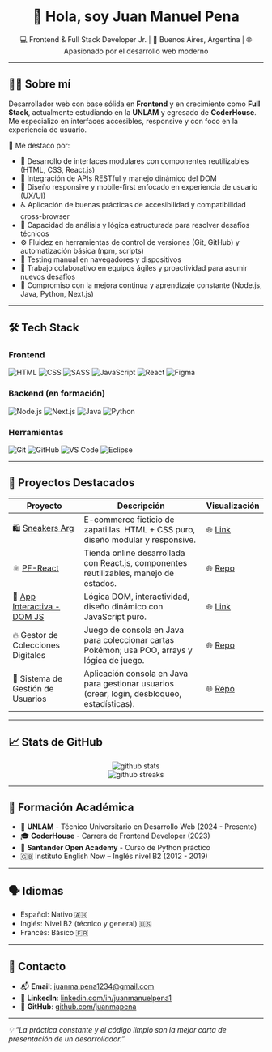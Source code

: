 <h1 align="center">👋 Hola, soy Juan Manuel Pena</h1>

<p align="center">
  💻 Frontend & Full Stack Developer Jr. | 📍 Buenos Aires, Argentina | 🌐 Apasionado por el desarrollo web moderno
</p>

---

## 🧑‍💻 Sobre mí

Desarrollador web con base sólida en **Frontend** y en crecimiento como **Full Stack**, actualmente estudiando en la **UNLAM** y egresado de **CoderHouse**. Me especializo en interfaces accesibles, responsive y con foco en la experiencia de usuario.  

🔎 Me destaco por:

- 🧩 Desarrollo de interfaces modulares con componentes reutilizables (HTML, CSS, React.js)
- 🔌 Integración de APIs RESTful y manejo dinámico del DOM
- 📱 Diseño responsive y mobile-first enfocado en experiencia de usuario (UX/UI)
- ♿ Aplicación de buenas prácticas de accesibilidad y compatibilidad cross-browser
- 🧠 Capacidad de análisis y lógica estructurada para resolver desafíos técnicos
- ⚙️ Fluidez en herramientas de control de versiones (Git, GitHub) y automatización básica (npm, scripts)
- 🧪 Testing manual en navegadores y dispositivos
- 🤝 Trabajo colaborativo en equipos ágiles y proactividad para asumir nuevos desafíos
- 🚀 Compromiso con la mejora continua y aprendizaje constante (Node.js, Java, Python, Next.js)


---

## 🛠️ Tech Stack

### Frontend
![HTML](https://img.shields.io/badge/-HTML5-E34F26?style=flat&logo=html5&logoColor=white)
![CSS](https://img.shields.io/badge/-CSS3-1572B6?style=flat&logo=css3)
![SASS](https://img.shields.io/badge/-SASS-CC6699?style=flat&logo=sass&logoColor=white)
![JavaScript](https://img.shields.io/badge/-JavaScript-F7DF1E?style=flat&logo=javascript&logoColor=black)
![React](https://img.shields.io/badge/-React-20232A?style=flat&logo=react)
![Figma](https://img.shields.io/badge/-Figma-F24E1E?style=flat&logo=figma)

### Backend (en formación)
![Node.js](https://img.shields.io/badge/-Node.js-339933?style=flat&logo=node.js&logoColor=white)
![Next.js](https://img.shields.io/badge/-Next.js-000000?style=flat&logo=next.js&logoColor=white)
![Java](https://img.shields.io/badge/-Java-007396?style=flat&logo=java)
![Python](https://img.shields.io/badge/-Python-3776AB?style=flat&logo=python&logoColor=white)

### Herramientas
![Git](https://img.shields.io/badge/-Git-F05032?style=flat&logo=git)
![GitHub](https://img.shields.io/badge/-GitHub-181717?style=flat&logo=github)
![VS Code](https://img.shields.io/badge/-VSCode-007ACC?style=flat&logo=visual-studio-code)
![Eclipse](https://img.shields.io/badge/-Eclipse-2C2255?style=flat&logo=eclipse&logoColor=white)

---

## 💼 Proyectos Destacados

| Proyecto | Descripción | Visualización |
|---------|-------------|------|
| 🛍️ [Sneakers Arg](https://juanmapena.github.io/PF-Pena/) | E-commerce ficticio de zapatillas. HTML + CSS puro, diseño modular y responsive. | 🌐 [Link](https://juanmapena.github.io/PF-Pena/)
| ⚛️ [PF-React](https://github.com/juanmapena/PF-React) | Tienda online desarrollada con React.js, componentes reutilizables, manejo de estados. | 🌐 [Repo](https://github.com/juanmapena/PF-React) |
| 🧠 [App Interactiva - DOM JS](https://juanmapena.github.io/Proyecto-Final-Pena/) | Lógica DOM, interactividad, diseño dinámico con JavaScript puro. | 🌐 [Link](https://juanmapena.github.io/Proyecto-Final-Pena/) |
| 🔥 Gestor de Colecciones Digitales | Juego de consola en Java para coleccionar cartas Pokémon; usa POO, arrays y lógica de juego. | 🌐 [Repo](https://github.com/juanmapena/Gestor-De-Colecciones-Digitales) |
| 👥 Sistema de Gestión de Usuarios | Aplicación consola en Java para gestionar usuarios (crear, login, desbloqueo, estadísticas). | 🌐 [Repo](https://github.com/juanmapena/Sistema-De-Gestion-De-Usuarios) |


---

## 📈 Stats de GitHub

<p align="center">
  <img src="https://github-readme-stats.vercel.app/api?username=juanmapena&show_icons=true&theme=default" alt="github stats" />
  <br />
  <img src="https://github-readme-streak-stats.herokuapp.com/?user=juanmapena" alt="github streaks" />
</p>

---

## 🧠 Formación Académica

- 🏫 **UNLAM** - Técnico Universitario en Desarrollo Web (2024 - Presente)
- 🎓 **CoderHouse** - Carrera de Frontend Developer (2023)
- 🐍 **Santander Open Academy** - Curso de Python práctico
- 🇬🇧 Instituto English Now – Inglés nivel B2 (2012 - 2019)

---


## 🗣️ Idiomas

- Español: Nativo 🇦🇷  
- Inglés: Nivel B2 (técnico y general) 🇺🇸  
- Francés: Básico 🇫🇷

---

## 🤝 Contacto

- 📬 **Email**: [juanma.pena1234@gmail.com](mailto:juanma.pena1234@gmail.com)
- 💼 **LinkedIn**: [linkedin.com/in/juanmanuelpena1](https://www.linkedin.com/in/juanmanuelpena1/)
- 🧪 **GitHub**: [github.com/juanmapena](https://github.com/juanmapena)

---

_💡 “La práctica constante y el código limpio son la mejor carta de presentación de un desarrollador.”_
